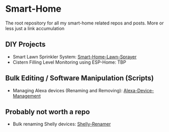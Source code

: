 # Smart-Home
The root repository for all my smart-home related repos and posts. More or less just a link accumulation

## DIY Projects

- Smart Lawn Sprinkler System: [Smart-Home-Lawn-Sprayer](https://github.com/Pytonballoon810/Smart-Home-Lawn-Sprayer)  
- Cistern Filling Level Monitoring using ESP-Home: TBP

## Bulk Editing / Software Manipulation (Scripts)

- Managing Alexa devices (Renaming and Removing): [Alexa-Device-Management](https://github.com/Pytonballoon810/Alexa-Device-Management)  


## Probably not worth a repo

- Bulk renaming Shelly devices: [Shelly-Renamer]()